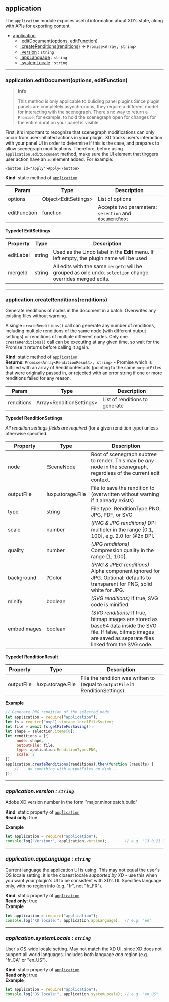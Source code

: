 <a name="module_application"></a>

## application
The `application` module exposes useful information about XD's state, along with APIs for exporting content.

* [application](#module_application)
    * [.editDocument(options, editFunction)](#module_application-editFunction)
    * [.createRenditions(renditions)](#module_application-createRenditions) ⇒ `Promise<Array, string>`
    * [.version](#module_application-version) : <code>string</code>
    * [.appLanguage](#module_application-appLanguage) : <code>string</code>
    * [.systemLocale](#module_application-systemLocale) : <code>string</code>

* * *

<a name="module_application-createRenditions"></a>

### application.editDocument(options, editFunction)
> **Info**
>
> This method is only applicable to buliding panel plugins
Since plugin panels are completely asynchronous, they require a different model for interacting with the scenegraph. There's no way to return a `Promise`, for example, to hold the scenegraph open for changes for the entire duration your panel is visible.

First, it's important to recognize that scenegraph modifications can only occur from user-initiated actions in your plugin. XD tracks user's interaction with your panel UI in order to determine if this is the case, and prepares to allow scenegraph modifications. Therefore, before using `application.editDocument` method, make sure the UI element that tirggers user action have an `id` element added. For example:

```
<button id="apply">Apply</button>
```

**Kind**: static method of [<code>application</code>](#module_application)  

| Param | Type | Description |
| --- | --- | --- |
| options | Object&lt;EditSettings> | List of options |
| editFunction | function | Accepts two parameters: `selection` and `documentRoot`|

**Typedef EditSettings**

| Property | Type | Description |
| --- | --- | --- |
| editLabel | string | Used as the Undo label in the **Edit** menu. If left empty, the plugin name will be used |
| mergeId | string | All edits with the same `mergeId` will be grouped as one undo. `selection` change overrides merged edits. |

* * *

### application.createRenditions(renditions)
Generate renditions of nodes in the document in a batch. Overwrites any existing files without warning.

A single `createRenditions()` call can generate any number of renditions, including multiple renditions of the same node (with
different output settings) or renditions of multiple different nodes. Only one `createRenditions()` call can be executing at any
given time, so wait for the Promise it returns before calling it again.

**Kind**: static method of [<code>application</code>](#module_application)  
**Returns**: `Promise<Array<RenditionResult>, string>` -  Promise which is fulfilled with an array of RenditionResults (pointing to
the same `outputFile`s that were originally passed in, or rejected with an error string if one or more renditions failed for
any reason.

| Param | Type | Description |
| --- | --- | --- |
| renditions | Array&lt;RenditionSettings> | List of renditions to generate |

**Typedef RenditionSettings**

_All rendition settings fields are required_ (for a given rendition type) unless otherwise specified.

| Property | Type | Description |
| --- | --- | --- |
| node | !SceneNode | Root of scenegraph subtree to render. This may be _any_ node in the scenegraph, regardless of the current edit context. |
| outputFile | !uxp.storage.File | File to save the rendition to (overwritten without warning if it already exists) |
| type | string | File type: RenditionType.PNG, JPG, PDF, or SVG |
| scale | number | _(PNG & JPG renditions)_ DPI multipler in the range [0.1, 100], e.g. 2.0 for @2x DPI. |
| quality | number | _(JPG renditions)_ Compression quality in the range [1, 100]. |
| background | ?Color | _(PNG & JPEG renditions)_ Alpha component ignored for JPG. Optional: defaults to transparent for PNG, solid white for JPG. |
| minify | boolean | _(SVG renditions)_ If true, SVG code is minified. |
| embedImages | boolean | _(SVG renditions)_ If true, bitmap images are stored as base64 data inside the SVG file. If false, bitmap images are saved as separate files linked from the SVG code. |

**Typedef RenditionResult**

| Property | Type | Description |
| --- | --- | --- |
| outputFile | !uxp.storage.File | File the rendition was written to (equal to `outputFile` in RenditionSettings) |

**Example**  
```js
// Generate PNG rendition of the selected node
let application = require("application");
let fs = require("uxp").storage.localFileSystem;
let file = await fs.getFileForSaving();
let shape = selection.items[0];
let renditions = [{
     node: shape,
     outputFile: file,
     type: application.RenditionType.PNG,
     scale: 2
}];
application.createRenditions(renditions).then(function (results) {
    // ...do something with outputFiles on disk...
});
```

* * *

<a name="module_application-version"></a>

### *application.version : <code>string</code>*
Adobe XD version number in the form "major.minor.patch.build"

**Kind**: static property of [<code>application</code>](#module_application)  
**Read only**: true  

**Example**  
```js
let application = require("application");
console.log("Version:", application.version);        // e.g. "13.0.21.3"
```

* * *

<a name="module_application-appLanguage"></a>

### *application.appLanguage : <code>string</code>*
Current language the application UI is using. This may not equal the user's OS locale setting: it is the closest
locale *supported by XD* - use this when you want your plugin's UI to be consistent with XD's UI. Specifies
language only, with no region info (e.g. "fr", not "fr_FR").

**Kind**: static property of [<code>application</code>](#module_application)  
**Read only**: true  
**Example**  
```js
let application = require("application");
console.log("XD locale:", application.appLanguage);  // e.g. "en"
```

* * *

<a name="module_application-systemLocale"></a>

### *application.systemLocale : <code>string</code>*
User's OS-wide locale setting. May not match the XD UI, since XD does not support all world languages. Includes both
language *and* region (e.g. "fr_CA" or "en_US").

**Kind**: static property of [<code>application</code>](#module_application)  
**Read only**: true  
**Example**  
```js
let application = require("application");
console.log("OS locale:", application.systemLocale); // e.g. "en_US"
```